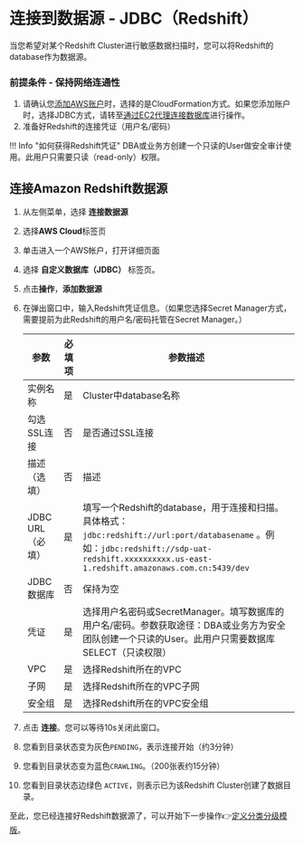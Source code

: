 # 连接到数据源 - JDBC（Redshift）

当您希望对某个Redshift Cluster进行敏感数据扫描时，您可以将Redshift的database作为数据源。

### 前提条件 - 保持网络连通性
1. 请确认您[添加AWS账户](data-source.md)时，选择的是CloudFormation方式。如果您添加账户时，选择JDBC方式，请转至[通过EC2代理连接数据库](data-catalog-create-jdbc-database-proxy.md)进行操作。
2. 准备好Redshift的连接凭证（用户名/密码）

!!! Info "如何获得Redshift凭证"
    DBA或业务方创建一个只读的User做安全审计使用。此用户只需要只读（read-only）权限。

## 连接Amazon Redshift数据源
1. 从左侧菜单，选择 **连接数据源** 
2. 选择**AWS Cloud**标签页
3. 单击进入一个AWS帐户，打开详细页面
4. 选择 **自定义数据库（JDBC）** 标签页。
5. 点击**操作**，**添加数据源**
6. 在弹出窗口中，输入Redshift凭证信息。（如果您选择Secret Manager方式，需要提前为此Redshift的用户名/密码托管在Secret Manager。）
 
    | 参数               | 必填项  | 参数描述                                                                                                               |
    |-------------------|--------|--------------------------------------------------------------------------------------------------------------------|
    | 实例名称            | 是      | Cluster中database名称                                                                                                           |
    | 勾选SSL连接         | 否      | 是否通过SSL连接                                                                                                         |
    | 描述（选填）         | 否      | 描述                                                                                                               |
    | JDBC URL（必填）    | 是      | 填写一个Redshift的database，用于连接和扫描。具体格式：`jdbc:redshift://url:port/databasename` 。例如：`jdbc:redshift://sdp-uat-redshift.xxxxxxxxxx.us-east-1.redshift.amazonaws.com.cn:5439/dev`|
    | JDBC数据库   | 否      | 保持为空 |
    | 凭证               | 是      | 选择用户名密码或SecretManager。填写数据库的用户名/密码。参数获取途径：DBA或业务方为安全团队创建一个只读的User。此用户只需要数据库 SELECT（只读权限）   |
    | VPC  | 是      | 选择Redshift所在的VPC |                          
    | 子网  | 是      | 选择Redshift所在的VPC子网 | 
    | 安全组  | 是      | 选择Redshift所在的VPC安全组 |   

7. 点击 **连接**。您可以等待10s关闭此窗口。
8. 您看到目录状态变为灰色`PENDING`，表示连接开始（约3分钟）
9. 您看到目录状态变为蓝色`CRAWLING`。（200张表约15分钟）
10. 您看到目录状态边绿色 `ACTIVE`，则表示已为该Redshift Cluster创建了数据目录。

至此，您已经连接好Redshift数据源了，可以开始下一步操作👉[定义分类分级模版](data-identifiers.md)。